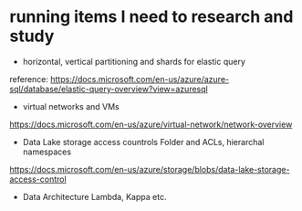 # running items I need to research and study

- horizontal, vertical partitioning and shards for elastic query

reference: https://docs.microsoft.com/en-us/azure/azure-sql/database/elastic-query-overview?view=azuresql

- virtual networks and VMs

https://docs.microsoft.com/en-us/azure/virtual-network/network-overview

- Data Lake storage access countrols Folder and ACLs, hierarchal namespaces

https://docs.microsoft.com/en-us/azure/storage/blobs/data-lake-storage-access-control

- Data Architecture Lambda, Kappa etc.
